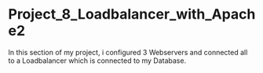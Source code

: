 # Project_8_Loadbalancer_with_Apache2
In this section of my project, i configured 3 Webservers and connected all to a Loadbalancer which is connected to my Database.
